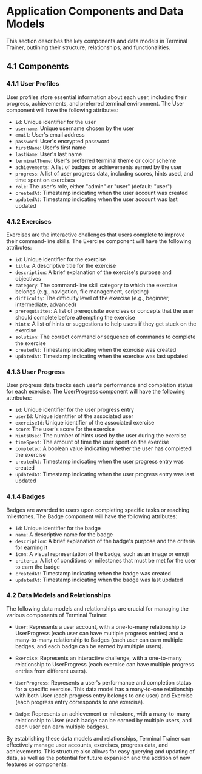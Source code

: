 # Application Components and Data Models

This section describes the key components and data models in Terminal Trainer, outlining their structure, relationships, and functionalities.

## 4.1 Components

### 4.1.1 User Profiles

User profiles store essential information about each user, including their progress, achievements, and preferred terminal environment. The User component will have the following attributes:

- `id`: Unique identifier for the user
- `username`: Unique username chosen by the user
- `email`: User's email address
- `password`: User's encrypted password
- `firstName`: User's first name
- `lastName`: User's last name
- `terminalTheme`: User's preferred terminal theme or color scheme
- `achievements`: A list of badges or achievements earned by the user
- `progress`: A list of user progress data, including scores, hints used, and time spent on exercises
- `role`: The user's role, either "admin" or "user" (default: "user")
- `createdAt`: Timestamp indicating when the user account was created
- `updatedAt`: Timestamp indicating when the user account was last updated

### 4.1.2 Exercises

Exercises are the interactive challenges that users complete to improve their command-line skills. The Exercise component will have the following attributes:

- `id`: Unique identifier for the exercise
- `title`: A descriptive title for the exercise
- `description`: A brief explanation of the exercise's purpose and objectives
- `category`: The command-line skill category to which the exercise belongs (e.g., navigation, file management, scripting)
- `difficulty`: The difficulty level of the exercise (e.g., beginner, intermediate, advanced)
- `prerequisites`: A list of prerequisite exercises or concepts that the user should complete before attempting the exercise
- `hints`: A list of hints or suggestions to help users if they get stuck on the exercise
- `solution`: The correct command or sequence of commands to complete the exercise
- `createdAt`: Timestamp indicating when the exercise was created
- `updatedAt`: Timestamp indicating when the exercise was last updated

### 4.1.3 User Progress

User progress data tracks each user's performance and completion status for each exercise. The UserProgress component will have the following attributes:

- `id`: Unique identifier for the user progress entry
- `userId`: Unique identifier of the associated user
- `exerciseId`: Unique identifier of the associated exercise
- `score`: The user's score for the exercise
- `hintsUsed`: The number of hints used by the user during the exercise
- `timeSpent`: The amount of time the user spent on the exercise
- `completed`: A boolean value indicating whether the user has completed the exercise
- `createdAt`: Timestamp indicating when the user progress entry was created
- `updatedAt`: Timestamp indicating when the user progress entry was last updated

### 4.1.4 Badges

Badges are awarded to users upon completing specific tasks or reaching milestones. The Badge component will have the following attributes:

- `id`: Unique identifier for the badge
- `name`: A descriptive name for the badge
- `description`: A brief explanation of the badge's purpose and the criteria for earning it
- `icon`: A visual representation of the badge, such as an image or emoji
- `criteria`: A list of conditions or milestones that must be met for the user to earn the badge
- `createdAt`: Timestamp indicating when the badge was created
- `updatedAt`: Timestamp indicating when the badge was last updated

### 4.2 Data Models and Relationships

The following data models and relationships are crucial for managing the various components of Terminal Trainer:

- `User`: Represents a user account, with a one-to-many relationship to UserProgress (each user can have multiple progress entries) and a many-to-many relationship to Badges (each user can earn multiple badges, and each badge can be earned by multiple users).

- `Exercise`: Represents an interactive challenge, with a one-to-many relationship to UserProgress (each exercise can have multiple progress entries from different users).

- `UserProgress`: Represents a user's performance and completion status for a specific exercise. This data model has a many-to-one relationship with both User (each progress entry belongs to one user) and Exercise (each progress entry corresponds to one exercise).

- `Badge`: Represents an achievement or milestone, with a many-to-many relationship to User (each badge can be earned by multiple users, and each user can earn multiple badges).

By establishing these data models and relationships, Terminal Trainer can effectively manage user accounts, exercises, progress data, and achievements. This structure also allows for easy querying and updating of data, as well as the potential for future expansion and the addition of new features or components.
